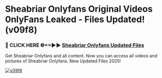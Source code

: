# Sheabriar Onlyfans Original Videos 0nlyFans Leaked - Files Updated! (v09f8)

<h3>🔴 CLICK HERE 🌐==►► <a href="https://tinyurl.com/4seja8ks" rel="nofollow">Sheabriar Onlyfans Updated Files</a></h3>

Get Sheabriar Onlyfans and all content. Now you can access all videos and pictures of Sheabriar Onlyfans. New Updated Files 2025!

[![v09f8](https://i.imgur.com/EWjZXRe.gif)](https://tinyurl.com/4seja8ks)
